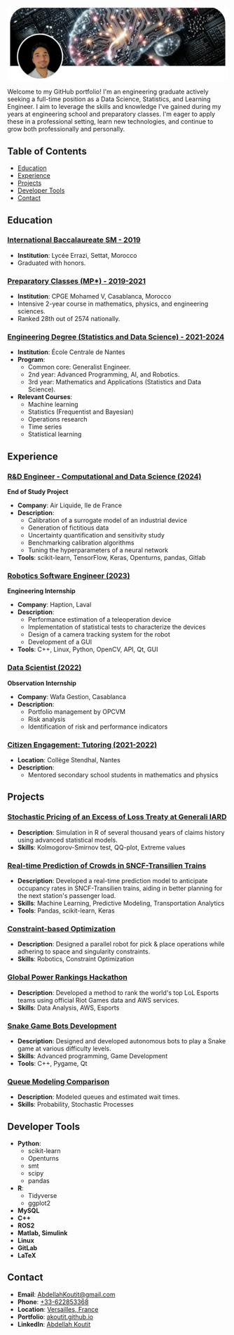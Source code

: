 ![Portfolio Banner](bannerli.png)

Welcome to my GitHub portfolio! I'm an engineering graduate actively seeking a full-time position as a Data Science, Statistics, and Learning Engineer. I aim to leverage the skills and knowledge I've gained during my years at engineering school and preparatory classes. I'm eager to apply these in a professional setting, learn new technologies, and continue to grow both professionally and personally.

## Table of Contents

- [Education](#education)
- [Experience](#experience)
- [Projects](#projects)
- [Developer Tools](#developer-tools)
- [Contact](#contact)

## Education

### [International Baccalaureate SM - 2019](https://github.com/akoutit)
- **Institution**: Lycée Errazi, Settat, Morocco
- Graduated with honors.

### [Preparatory Classes (MP*) - 2019-2021](https://github.com/akoutit)
- **Institution**: CPGE Mohamed V, Casablanca, Morocco
- Intensive 2-year course in mathematics, physics, and engineering sciences.
- Ranked 28th out of 2574 nationally.

### [Engineering Degree (Statistics and Data Science) - 2021-2024](https://github.com/akoutit)
- **Institution**: École Centrale de Nantes
- **Program**:
  - Common core: Generalist Engineer.
  - 2nd year: Advanced Programming, AI, and Robotics.
  - 3rd year: Mathematics and Applications (Statistics and Data Science).
- **Relevant Courses**:
  - Machine learning
  - Statistics (Frequentist and Bayesian)
  - Operations research
  - Time series
  - Statistical learning

## Experience

### [R&D Engineer - Computational and Data Science (2024)](https://github.com/akoutit)
**End of Study Project**
- **Company**: Air Liquide, Ile de France
- **Description**: 
  - Calibration of a surrogate model of an industrial device
  - Generation of fictitious data
  - Uncertainty quantification and sensitivity study
  - Benchmarking calibration algorithms
  - Tuning the hyperparameters of a neural network
- **Tools**: scikit-learn, TensorFlow, Keras, Openturns, pandas, Gitlab

### [Robotics Software Engineer (2023)](https://github.com/akoutit)
**Engineering Internship**
- **Company**: Haption, Laval
- **Description**: 
  - Performance estimation of a teleoperation device
  - Implementation of statistical tests to characterize the devices
  - Design of a camera tracking system for the robot
  - Development of a GUI
- **Tools**: C++, Linux, Python, OpenCV, API, Qt, GUI

### [Data Scientist (2022)](https://github.com/akoutit)
**Observation Internship**
- **Company**: Wafa Gestion, Casablanca
- **Description**: 
  - Portfolio management by OPCVM
  - Risk analysis
  - Identification of risk and performance indicators

### [Citizen Engagement: Tutoring (2021-2022)](https://github.com/akoutit)
- **Location**: Collège Stendhal, Nantes
- **Description**: 
  - Mentored secondary school students in mathematics and physics

## Projects

### [Stochastic Pricing of an Excess of Loss Treaty at Generali IARD](https://github.com/akoutit)
- **Description**: Simulation in R of several thousand years of claims history using advanced statistical models.
- **Skills**: Kolmogorov-Smirnov test, QQ-plot, Extreme values

### [Real-time Prediction of Crowds in SNCF-Transilien Trains](https://github.com/akoutit/DataChallenge)
- **Description**: Developed a real-time prediction model to anticipate occupancy rates in SNCF-Transilien trains, aiding in better planning for the next station's passenger load.
- **Skills**: Machine Learning, Predictive Modeling, Transportation Analytics
- **Tools**: Pandas, scikit-learn, Keras

### [Constraint-based Optimization](https://github.com/akoutit/ROPAH)
- **Description**: Designed a parallel robot for pick & place operations while adhering to space and singularity constraints.
- **Skills**: Robotics, Constraint Optimization

### [Global Power Rankings Hackathon](https://github.com/akoutit/GlobalPowerRanking)
- **Description**: Developed a method to rank the world's top LoL Esports teams using official Riot Games data and AWS services.
- **Skills**: Data Analysis, AWS, Esports

### [Snake Game Bots Development](https://github.com/akoutit/Snake)
- **Description**: Designed and developed autonomous bots to play a Snake game at various difficulty levels.
- **Skills**: Advanced programming, Game Development
- **Tools**: C++, Pygame, Qt

### [Queue Modeling Comparison](https://github.com/akoutit/Files_Attente)
- **Description**: Modeled queues and estimated wait times.
- **Skills**: Probability, Stochastic Processes

## Developer Tools

- **Python**:
  - scikit-learn
  - Openturns
  - smt
  - scipy
  - pandas
- **R**:
  - Tidyverse
  - ggplot2
- **MySQL**
- **C++**
- **ROS2**
- **Matlab, Simulink**
- **Linux**
- **GitLab**
- **LaTeX**

## Contact

- **Email**: [AbdellahKoutit@gmail.com](mailto:abdellahkoutit@gmail.com)
- **Phone**: [+33-622853368](tel:+33-622853368)
- **Location**: [Versailles, France](https://maps.app.goo.gl/HQfSmMbQ2qkAHR2c8)
- **Portfolio**: [akoutit.github.io](https://akoutit.github.io)
- **LinkedIn**: [Abdellah Koutit](https://www.linkedin.com/in/abdellah-koutit-5ab9851a4/)

